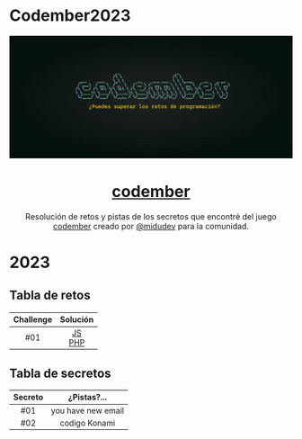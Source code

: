 # Codember2023
 
<div align="center">

![Codember](./img/codember.webp)

# [codember](https://codember.dev)

Resolución de retos y pistas de los secretos que encontré del juego [codember](https://codember.dev/) creado por [@midudev](https://github.com/midudev/) para la comunidad.

</div>

# 2023

## Tabla de retos

| Challenge |                                   Solución                                   |
| :-------: | :---------------------------------: |
|    #01    | [JS](CHALLENGE01/js/index.js) <br/>[PHP](CHALLENGE01/php/index.php)| 

## Tabla de secretos

| Secreto |   ¿Pistas?...      |
| :-----: | :----------------: |
|   #01   | you have new email |
|   #02   | codigo Konami      |
